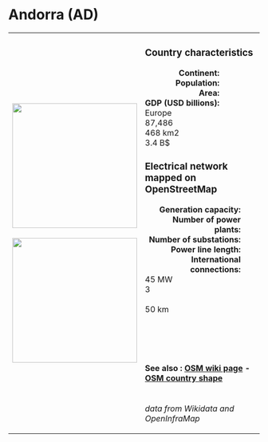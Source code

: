 # Andorra (AD)

<table width="90%">
<tr>
<td>
<img src="https://upload.wikimedia.org/wikipedia/commons/1/19/Flag_of_Andorra.svg" width="250">
<br><br>
<img src="https://upload.wikimedia.org/wikipedia/commons/8/83/Andorra_on_the_globe_%28Europe_centered%29.svg" width="250"></td>
<td>
<h3>Country characteristics</h3>
<div style="display: inline-block;text-align:right;margin-right:30px;font-weight: bold;">
Continent:<br>Population:<br>Area:<br>GDP (USD billions):
</div>
<div style="display: inline-block;">
Europe<br>87,486<br>468 km2<br>3.4 B$
</div>
<h3>Electrical network mapped on OpenStreetMap</h3>
<div style="display: inline-block;text-align:right;margin-right:30px;font-weight: bold;">Generation capacity:<br>
Number of power plants:<br>
Number of substations:<br>
Power line length:<br>
International connections:<br>
</div>
<div style="display: inline-block;">45 MW<br>
3<br>
<br>
50 km<br>
<br>
</div>

<br><br><h4>See also :
<a href="https://wiki.openstreetmap.org/wiki/Power_networks/Andorra" target="_blank">OSM wiki page</a> -
<a href="https://openstreetmap.org/relation/9407" target="_blank">OSM country shape</a>
</h4>

<br><i>data from Wikidata and OpenInfraMap</i>
</td>
</tr>
</table>




